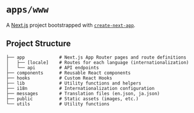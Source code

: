 # `apps/www`

A [Next.js](https://nextjs.org/) project bootstrapped with [`create-next-app`](https://github.com/vercel/next.js/tree/canary/packages/create-next-app).

## Project Structure

```
├── app             # Next.js App Router pages and route definitions
│   ├── [locale]    # Routes for each language (internationalization)
│   └── api         # API endpoints
├── components      # Reusable React components
├── hooks           # Custom React Hooks
├── lib             # Utility functions and helpers
├── i18n            # Internationalization configuration
├── messages        # Translation files (en.json, ja.json)
├── public          # Static assets (images, etc.)
└── utils           # Utility functions
```